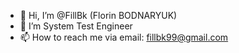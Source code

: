 - 👋 Hi, I’m @FillBk (Florin BODNARYUK)
- 🌱 I’m System Test Engineer 
- 📫 How to reach me via email: fillbk99@gmail.com

<!---
FillBk/FillBk is a ✨ special ✨ repository because its `README.md` (this file) appears on your GitHub profile.
You can click the Preview link to take a look at your changes.
--->
